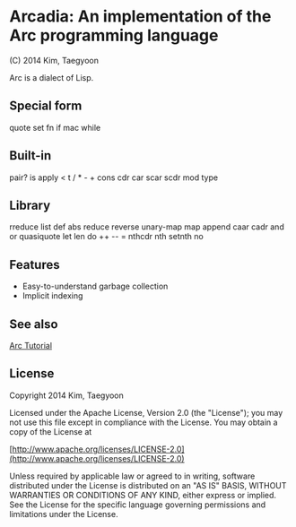 # Arcadia: An implementation of the Arc programming language #

(C) 2014 Kim, Taegyoon

Arc is a dialect of Lisp.

## Special form
quote set fn if mac while

## Built-in
pair? is apply < t / * - + cons cdr car scar scdr mod type

## Library
rreduce list def abs reduce reverse unary-map map append caar cadr and or quasiquote let len do ++ -- = nthcdr nth setnth no

## Features
* Easy-to-understand garbage collection
* Implicit indexing

## See also
[Arc Tutorial](http://old.ycombinator.com/arc/tut.txt)

## License ##

   Copyright 2014 Kim, Taegyoon

   Licensed under the Apache License, Version 2.0 (the "License");
   you may not use this file except in compliance with the License.
   You may obtain a copy of the License at

   [http://www.apache.org/licenses/LICENSE-2.0](http://www.apache.org/licenses/LICENSE-2.0)

   Unless required by applicable law or agreed to in writing, software
   distributed under the License is distributed on an "AS IS" BASIS,
   WITHOUT WARRANTIES OR CONDITIONS OF ANY KIND, either express or implied.
   See the License for the specific language governing permissions and
   limitations under the License.
